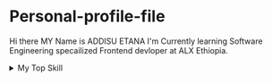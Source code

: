 # Personal-profile-file
Hi there MY Name is ADDISU ETANA
I'm Currently learning Software Engineering specailized Frontend devloper at ALX Ethiopia.
<details>
<summary> My Top Skill </summary>
| Rank | Top skill     |
|-----:|---------------|
|     1| Javascript    |
|     2| HTML5         |
|     3| CSS3          |
|     4| Tailwindcss   |
</details>
